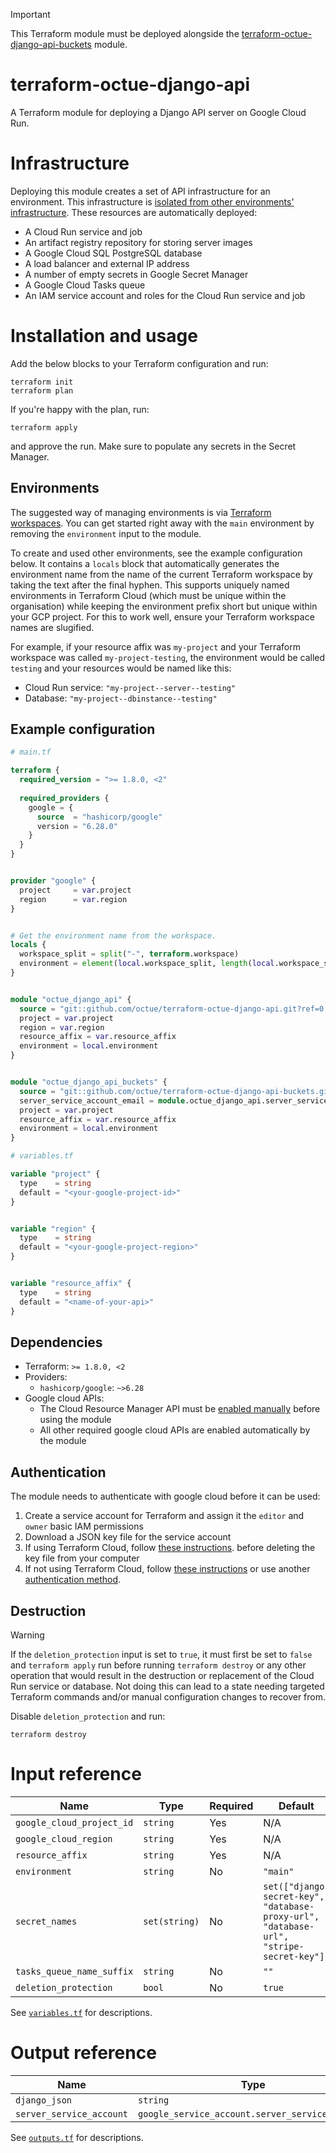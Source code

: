 > [!IMPORTANT]
> This Terraform module must be deployed alongside the [terraform-octue-django-api-buckets](https://github.com/octue/terraform-octue-django-api-buckets)
> module.

# terraform-octue-django-api
A Terraform module for deploying a Django API server on Google Cloud Run.


# Infrastructure
Deploying this module creates a set of API infrastructure for an environment. This infrastructure is [isolated from 
other environments' infrastructure](#environments). These resources are automatically deployed:
- A Cloud Run service and job
- An artifact registry repository for storing server images
- A Google Cloud SQL PostgreSQL database
- A load balancer and external IP address 
- A number of empty secrets in Google Secret Manager
- A Google Cloud Tasks queue
- An IAM service account and roles for the Cloud Run service and job


# Installation and usage
Add the below blocks to your Terraform configuration and run:
```shell
terraform init
terraform plan
```

If you're happy with the plan, run:
```shell
terraform apply
```
and approve the run. Make sure to populate any secrets in the Secret Manager.


## Environments
The suggested way of managing environments is via [Terraform workspaces](https://developer.hashicorp.com/terraform/language/state/workspaces).
You can get started right away with the `main` environment by removing the `environment` input to the module. 

To create and used other environments, see the example configuration below. It contains a `locals` block that 
automatically generates the environment name from the name of the current Terraform workspace by taking the text after 
the final hyphen. This supports uniquely named environments in Terraform Cloud (which must be unique within the 
organisation) while keeping the environment prefix short but unique within your GCP project. For this to work well, 
ensure your Terraform workspace names are slugified.

For example, if your resource affix was `my-project` and your Terraform workspace was called `my-project-testing`, the 
environment would be called `testing` and your resources would be named like this:
- Cloud Run service: `"my-project--server--testing"`
- Database: `"my-project--dbinstance--testing"`


## Example configuration

```terraform
# main.tf

terraform {
  required_version = ">= 1.8.0, <2"
  
  required_providers {
    google = {
      source  = "hashicorp/google"
      version = "6.28.0"
    }
  }
}


provider "google" {
  project     = var.project
  region      = var.region
}


# Get the environment name from the workspace.
locals {
  workspace_split = split("-", terraform.workspace)
  environment = element(local.workspace_split, length(local.workspace_split) - 1)
}


module "octue_django_api" {
  source = "git::github.com/octue/terraform-octue-django-api.git?ref=0.1.0"
  project = var.project
  region = var.region
  resource_affix = var.resource_affix
  environment = local.environment
}


module "octue_django_api_buckets" {
  source = "git::github.com/octue/terraform-octue-django-api-buckets.git?ref=0.1.0"
  server_service_account_email = module.octue_django_api.server_service_account.email
  project = var.project
  resource_affix = var.resource_affix
  environment = local.environment
}
```

```terraform
# variables.tf

variable "project" {
  type    = string
  default = "<your-google-project-id>"
}


variable "region" {
  type    = string
  default = "<your-google-project-region>"
}


variable "resource_affix" {
  type    = string
  default = "<name-of-your-api>"
}
```

## Dependencies
- Terraform: `>= 1.8.0, <2`
- Providers:
  - `hashicorp/google`: `~>6.28`
- Google cloud APIs:
  - The Cloud Resource Manager API must be [enabled manually](https://console.developers.google.com/apis/api/cloudresourcemanager.googleapis.com) 
    before using the module
  - All other required google cloud APIs are enabled automatically by the module 


## Authentication
The module needs to authenticate with google cloud before it can be used:

1. Create a service account for Terraform and assign it the `editor` and `owner` basic IAM permissions
2. Download a JSON key file for the service account
3. If using Terraform Cloud, follow [these instructions](https://registry.terraform.io/providers/hashicorp/google/latest/docs/guides/provider_reference#using-terraform-cloud).
   before deleting the key file from your computer 
4. If not using Terraform Cloud, follow [these instructions](https://registry.terraform.io/providers/hashicorp/google/latest/docs/guides/provider_reference#authentication-configuration)
   or use another [authentication method](https://registry.terraform.io/providers/hashicorp/google/latest/docs/guides/provider_reference#authentication).


## Destruction
> [!WARNING]
> If the `deletion_protection` input is set to `true`, it must first be set to `false` and `terraform apply` run before 
> running `terraform destroy` or any other operation that would result in the destruction or replacement of the Cloud 
> Run service or database. Not doing this can lead to a state needing targeted Terraform commands and/or manual 
> configuration changes to recover from.

Disable `deletion_protection` and run:
```shell
terraform destroy
```


# Input reference

| Name                       | Type          | Required | Default                                                                                 |
|----------------------------|---------------|----------|-----------------------------------------------------------------------------------------| 
| `google_cloud_project_id`  | `string`      | Yes      | N/A                                                                                     |  
| `google_cloud_region`      | `string`      | Yes      | N/A                                                                                     | 
| `resource_affix`           | `string`      | Yes      | N/A                                                                                     |                 
| `environment`              | `string`      | No       | `"main"`                                                                                |     
| `secret_names`             | `set(string)` | No       | `set(["django-secret-key", "database-proxy-url", "database-url", "stripe-secret-key"])` |     
| `tasks_queue_name_suffix`  | `string`      | No       | `""`                                                                                    |     
| `deletion_protection`      | `bool`        | No       | `true`                                                                                  | 

See [`variables.tf`](/variables.tf) for descriptions.


# Output reference

| Name                     | Type                                            |
|--------------------------|-------------------------------------------------|
| `django_json`            | `string`                                        | 
| `server_service_account` | `google_service_account.server_service_account` | 

See [`outputs.tf`](/outputs.tf) for descriptions.
